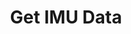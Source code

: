 ---
title: Get IMU Data
excerpt: Get IMU sensor data
api:
  file: openapi.json
  operationId: get_imu_data
hidden: false
---